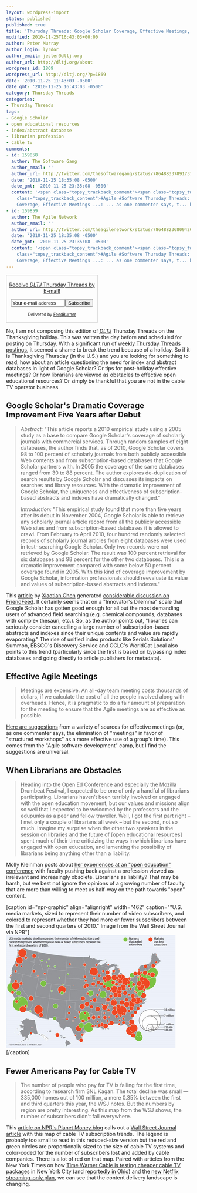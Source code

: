 ```yaml
---
layout: wordpress-import
status: published
published: true
title: 'Thursday Threads: Google Scholar Coverage, Effective Meetings, Librarians as Obstacles, Cable TV'
modified: 2010-11-25T16:43:03+00:00
author: Peter Murray
author_login: lyrdor
author_email: jester@dltj.org
author_url: http://dltj.org/about
wordpress_id: 1869
wordpress_url: http://dltj.org/?p=1869
date: '2010-11-25 11:43:03 -0500'
date_gmt: '2010-11-25 16:43:03 -0500'
category: Thursday Threads
categories:
- Thursday Threads
tags:
- Google Scholar
- open educational resources
- index/abstract database
- librarian profession
- cable tv
comments:
- id: 159858
  author: The Software Gang
  author_email: ''
  author_url: http://twitter.com/thesoftwaregang/status/7864883378917376
  date: '2010-11-25 18:35:08 -0500'
  date_gmt: '2010-11-25 23:35:08 -0500'
  content: '<span class="topsy_trackback_comment"><span class="topsy_twitter_username"><span
    class="topsy_trackback_content">#Agile #Software Thursday Threads: Google Scholar
    Coverage, Effective Meetings ...: ... as one commenter says, t... http://bit.ly/e5uTYY</span></span>'
- id: 159859
  author: The Agile Network
  author_email: ''
  author_url: http://twitter.com/theagilenetwork/status/7864882368094209
  date: '2010-11-25 18:35:08 -0500'
  date_gmt: '2010-11-25 23:35:08 -0500'
  content: '<span class="topsy_trackback_comment"><span class="topsy_twitter_username"><span
    class="topsy_trackback_content">#Agile #Software Thursday Threads: Google Scholar
    Coverage, Effective Meetings ...: ... as one commenter says, t... http://bit.ly/e5uTYY</span></span>'
---
```

<div id="feedburner-thursday-threads-email-w47" class="wp-caption alignright" style="width: 250px;">
<form style="border:1px solid #ccc;padding:3px;text-align:center;" action="http://feedburner.google.com/fb/a/mailverify" method="post" target="popupwindow" onsubmit="window.open('http://feedburner.google.com/fb/a/mailverify?uri=thursday-threads', 'popupwindow', 'scrollbars=yes,width=550,height=520');return true">
<p><a href="http://feedburner.google.com/fb/a/mailverify?uri=thursday-threads&#038;loc=en_US" title="FeedBurner Email Subscription">Receive <i><acronym title="Disruptive Library Technology Jester">DLTJ</acronym></i> Thursday Threads by E-mail!</a></p>
<p><input type="text" style="width:140px" name="email" value="Your e-mail address" onFocus="if (this.defaultValue==this.value) this.value = ''"/><input type="hidden" value="thursday-threads" name="uri"/><input type="hidden" name="loc" value="en_US"/><input type="submit" value="Subscribe" />
<p style="font-size: 80%">Delivered by <a href="http://feedburner.google.com" target="_blank" title="Google Feedburner Service">FeedBurner</a></p>
</form>
</div>
<p> No, I am not composing this edition of <i><acronym title="Disruptive Library Technology Jester">DLTJ</acronym></i> Thursday Threads on the Thanksgiving holiday.  This was written the day before and scheduled for posting on Thursday.  With a significant run of <a href="/category/thursday-threads/">weekly Thursday Threads postings</a>, it seemed a shame to break the trend because of a holiday.  So if it is Thanksgiving Thursday (in the U.S.) and you are looking for something to read, how about an article questioning the need for index and abstract databases in light of Google Scholar?  Or tips for post-holiday effective meetings?  Or how librarians are viewed as obstacles to effective open educational resources?  Or simply be thankful that you are not in the cable TV operator business.<br />
<!--more--></p>
<h2><a name="google_scholar">Google Scholar's Dramatic Coverage Improvement Five Years after Debut</a></h2>
<blockquote><p><i>Abstract:</i> "This article reports a 2010 empirical study using a 2005 study as a base to compare Google Scholar's coverage of scholarly journals with commercial services. Through random samples of eight databases, the author finds that, as of 2010, Google Scholar covers 98 to 100 percent of scholarly journals from both publicly accessible Web contents and from subscription-based databases that Google Scholar partners with. In 2005 the coverage of the same databases ranged from 30 to 88 percent. The author explores de-duplication of search results by Google Scholar and discusses its impacts on searches and library resources. With the dramatic improvement of Google Scholar, the uniqueness and effectiveness of subscription-based abstracts and indexes have dramatically changed."</p>
<p><i>Introduction:</i> "This empirical study found that more than five years after its debut in November 2004, Google Scholar is able to retrieve any scholarly journal article record from all the publicly accessible Web sites and from subscription-based databases it is allowed to crawl. From February to April 2010, four hundred randomly selected records of scholarly journal articles from eight databases were used in test- searching Google Scholar. Only two records were not retrieved by Google Scholar. The result was 100 percent retrieval for six databases and 98 percent for the other two databases. This is a dramatic improvement compared with some below 50 percent coverage found in 2005. With this kind of coverage improvement by Google Scholar, information professionals should reevaluate its value and values of subscription-based abstracts and indexes."</p></blockquote>
<p>This <a href="http://www.sciencedirect.com/science?_ob=ArticleURL&amp;_udi=B6W63-511KB4Y-1&amp;_user=10&amp;_coverDate=12%2F31%2F2010&amp;_rdoc=1&amp;_fmt=high&amp;_orig=search&amp;_origin=search&amp;_sort=d&amp;_docanchor=&amp;view=c&amp;_acct=C000050221&amp;_version=1&amp;_urlVersion=0&amp;_userid=10&amp;md5=15edb41b063b49e7dc6fcd68b6c2562a&amp;searchtype=a" title="&039;Google Scholar's Dramatic Coverage Improvement Five Years after Debut&039; | Serials Review | ScienceDirect">article</a> by <a href="http://hilltop.bradley.edu/~chen/index.html" title="Xiaotian Chen's homepage">Xiaotian Chen</a> generated <a href="http://friendfeed.com/dltj/f796fded/google-scholar-dramatic-coverage-improvement" title="Google Scholar's Dramatic Coverage Improvement... - Peter Murray - FriendFeed">considerable discussion on FriendFeed</a>.  It certainly seems that on a "Innovator's Dilemma" scale that Google Scholar has gotten good enough for all but the most demanding users of advanced field searching (e.g. chemical compounds, databases with complex thesauri, etc.).  So, as the author points out, "libraries can seriously consider cancelling a large number of subscription-based abstracts and indexes since their unique contents and value are rapidly evaporating."  The rise of unified index products like Serials Solutions' Summon, EBSCO's Discovery Service and OCLC's WorldCat Local also points to this trend (particularly since the first is based on bypassing index databases and going directly to article publishers for metadata).</p>
<h2><a name="effective_meetings">Effective Agile Meetings</a></h2>
<blockquote><p>Meetings are expensive. An all-day team meeting costs thousands of dollars, if we calculate the cost of all the people involved along with overheads. Hence, it is pragmatic to do a fair amount of preparation for the meeting to ensure that the Agile meetings are as effective as possible.</p></blockquote>
<p><a href="http://www.infoq.com/news/2010/11/effective-agile-meetings" title="InfoQ: Effective Agile Meetings">Here are suggestions</a> from a variety of sources for effective meetings (or, as one commenter says, the elimination of "meetings" in favor of "structured workshops" as a more effective use of a group's time). This comes from the "Agile software development" camp, but I find the suggestions are universal.</p>
<h2><a name="librarians_as_obstacles">When Librarians are Obstacles</a></h2>
<blockquote><p>Heading into the Open Ed Conference and especially the Mozilla Drumbeat Festival, I expected to be one of only a handful of librarians participating. Librarians haven&rsquo;t been terribly involved or engaged with the open education movement, but our values and missions align so well that I expected to be welcomed by the professors and the edupunks as a peer and fellow traveller. Well, I got the first part right &ndash; I met only a couple of librarians all week &ndash; but the second, not so much. Imagine my surprise when the other two speakers in the session on libraries and the future of [open educational resources] spent much of their time criticizing the ways in which librarians have engaged with open education, and lamenting the possibility of librarians being anything other than a liability.</p></blockquote>
<p>Molly Kleinman posts about <a href="http://mollykleinman.com/2010/11/16/when-librarians-are-obstacles/" title="When librarians are obstacles | Molly Kleinman">her experiences at an "open education" conference</a> with faculty pushing back against a profession viewed as irrelevant and increasingly obsolete.  Librarians as liability?  That may be harsh, but we best not ignore the opinions of a growing number of faculty that are more than willing to meet us half-way on the path towards "open" content.</p>
<p>[caption id="npr-graphic" align="alignright" width="462" caption=""U.S. media markets, sized to represent their number of video subscribers, and colored to represent whether they had more or fewer subscribers between the first and second quarters of 2010." Image from the Wall Street Journal via NPR"]<a href="http://www.npr.org/blogs/money/2010/11/23/131548390/fewer-americans-pay-for-cable-tv" title="Fewer Americans Pay For Cable TV : Planet Money : NPR"><img alt="United States Map showing a predominance of cable TV systems that lost subscribers." src="/assets/images/2010/11/tv-subscription_custom.jpg?t=1290546982&s=3" title="Map of Cable TV Subscribers Added and Lost" width="462" height="307" /></a>[/caption]<br />
<h2><a name="cable_tv">Fewer Americans Pay for Cable TV</a></h2>
<blockquote><p>The number of people who pay for TV is falling for the first time, according to research firm SNL Kagan. The total decline was small &mdash; 335,000 homes out of 100 million, a mere 0.35% between the first and third quarters this year, the WSJ notes. But the numbers by region are pretty interesting. As this map from the WSJ shows, the number of subscribers didn't fall everywhere.</p></blockquote>
<p>This <a href="http://www.npr.org/blogs/money/2010/11/23/131548390/fewer-americans-pay-for-cable-tv" title="Fewer Americans Pay For Cable TV : Planet Money : NPR">article on NPR's Planet Money blog</a> calls out a <a href="http://online.wsj.com/article/SB10001424052748703567304575628831283366798.html" title="Cities Cut Cable Cord - U.S. Media Markets Map - Infographic - WSJ.com">Wall Street Journal article</a> with this map of cable TV subscription trends.  The legend is probably too small to read in this reduced-size version but the red and green circles are proportionally sized to the size of cable TV systems and color-coded for the number of subscribers lost and added by cable companies.  There is a lot of red on that map.  Paired with articles from the New York Times on how <a href="http://www.nytimes.com/2010/11/19/business/media/19warner.html" title="Time Warner Cable to Test Cheaper TV Package | New York Times">Time Warner Cable is testing cheaper cable TV packages</a> in New York City (and <a href="http://gothamist.com/2010/11/19/time_warner_cable_tries_to_appeal_t.php" title="Time Warner Cable Tries To Appeal To &039;Cord Cutters&039; | Gothamist">reportedly in Ohio</a>) and the <a href="http://www.nytimes.com/2010/11/23/technology/23netflix.html" title="Netflix Introduces Online-Only Subscription | New York Times">new Netflix streaming-only plan</a>, we can see that the content delivery landscape is changing.  </p>
